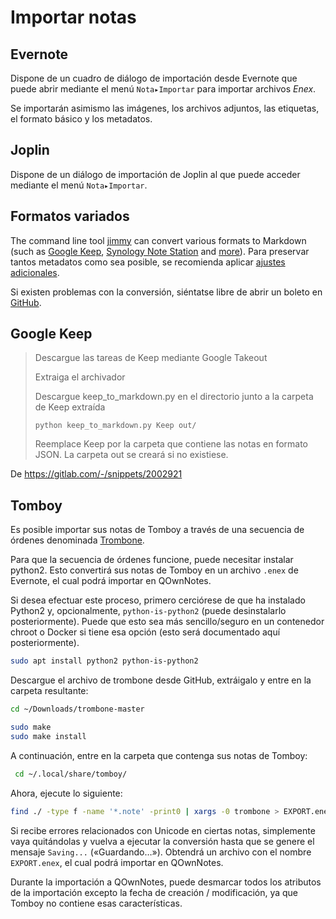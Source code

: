 # Importar notas

## Evernote

Dispone de un cuadro de diálogo de importación desde Evernote que puede abrir mediante el menú `Nota▸Importar` para importar archivos *Enex*.

Se importarán asimismo las imágenes, los archivos adjuntos, las etiquetas, el formato básico y los metadatos.

## Joplin

Dispone de un diálogo de importación de Joplin al que puede acceder mediante el menú `Nota▸Importar`.

## Formatos variados

The command line tool [jimmy](https://github.com/marph91/jimmy) can convert various formats to Markdown (such as [Google Keep](https://marph91.github.io/jimmy/formats/google_keep/), [Synology Note Station](https://marph91.github.io/jimmy/formats/synology_note_station/) and [more](https://marph91.github.io/jimmy/)). Para preservar tantos metadatos como sea posible, se recomienda aplicar [ajustes adicionales](https://marph91.github.io/jimmy/import_instructions/#qownnotes).

Si existen problemas con la conversión, siéntatse libre de abrir un boleto en [GitHub](https://github.com/marph91/jimmy/issues).

## Google Keep

> Descargue las tareas de Keep mediante Google Takeout
> 
> Extraiga el archivador
> 
> Descargue keep_to_markdown.py en el directorio junto a la carpeta de Keep extraída
> 
>     python keep_to_markdown.py Keep out/
>     
> 
> Reemplace Keep por la carpeta que contiene las notas en formato JSON. La carpeta out se creará si no existiese.

De <https://gitlab.com/-/snippets/2002921>

## Tomboy

Es posible importar sus notas de Tomboy a través de una secuencia de órdenes denominada [Trombone](https://github.com/samba/trombone).

Para que la secuencia de órdenes funcione, puede necesitar instalar python2. Esto convertirá sus notas de Tomboy en un archivo `.enex` de Evernote, el cual podrá importar en QOwnNotes.

Si desea efectuar este proceso, primero cerciórese de que ha instalado Python2 y, opcionalmente, `python-is-python2` (puede desinstalarlo posteriormente). Puede que esto sea más sencillo/seguro en un contenedor chroot o Docker si tiene esa opción (esto será documentado aquí posteriormente).

```bash
sudo apt install python2 python-is-python2
```

Descargue el archivo de trombone desde GitHub, extráigalo y entre en la carpeta resultante:

```bash
cd ~/Downloads/trombone-master

sudo make
sudo make install
```

A continuación, entre en la carpeta que contenga sus notas de Tomboy:

```bash
 cd ~/.local/share/tomboy/
```

Ahora, ejecute lo siguiente:

```bash
find ./ -type f -name '*.note' -print0 | xargs -0 trombone > EXPORT.enex
```

Si recibe errores relacionados con Unicode en ciertas notas, simplemente vaya quitándolas y vuelva a ejecutar la conversión hasta que se genere el mensaje `Saving...` («Guardando…»). Obtendrá un archivo con el nombre `EXPORT.enex`, el cual podrá importar en QOwnNotes.

Durante la importación a QOwnNotes, puede desmarcar todos los atributos de la importación excepto la fecha de creación / modificación, ya que Tomboy no contiene esas características.
